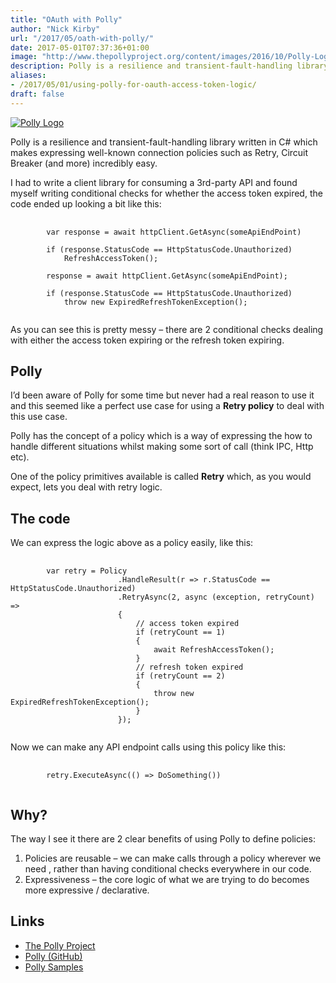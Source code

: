 ```yaml
---
title: "OAuth with Polly"
author: "Nick Kirby"
url: "/2017/05/oath-with-polly/"
date: 2017-05-01T07:37:36+01:00
image: "http://www.thepollyproject.org/content/images/2016/10/Polly-Logo@2x.png"
description: Polly is a resilience and transient-fault-handling library written in C#. Learn how to use the C# library Polly to help implement OAuth refresh token logic.
aliases:
- /2017/05/01/using-polly-for-oauth-access-token-logic/
draft: false
---
```


<a href="http://www.thepollyproject.org/" title="The Polly Project" target="_blank"><img src="http://www.thepollyproject.org/content/images/2016/10/Polly-Logo@2x.png" alt="Polly Logo" style="margin: 0 auto;"></a>

Polly is a resilience and transient-fault-handling library written in C# which makes expressing well-known connection policies such as Retry, Circuit Breaker (and more) incredibly easy.

I had to write a client library for consuming a 3rd-party API and found myself writing conditional checks for whether the access token expired, the code ended up looking a bit like this:

<pre>
    <code class="cs">
        var response = await httpClient.GetAsync(someApiEndPoint)
 
        if (response.StatusCode == HttpStatusCode.Unauthorized)
            RefreshAccessToken();

        response = await httpClient.GetAsync(someApiEndPoint);

        if (response.StatusCode == HttpStatusCode.Unauthorized)
            throw new ExpiredRefreshTokenException(); 
    </code>
</pre>

As you can see this is pretty messy – there are 2 conditional checks dealing with either the access token expiring or the refresh token expiring.

## Polly

I’d been aware of Polly for some time but never had a real reason to use it and this seemed like a perfect use case for using a **Retry policy** to deal with this use case.

Polly has the concept of a policy which is a way of expressing the how to handle different situations whilst making some sort of call (think IPC, Http etc).

One of the policy primitives available is called **Retry** which, as you would expect, lets you deal with retry logic.

## The code

We can express the logic above as a policy easily, like this:

<pre>
    <code class="cs">
        var retry = Policy
                        .HandleResult(r => r.StatusCode == HttpStatusCode.Unauthorized)
                        .RetryAsync(2, async (exception, retryCount) =>
                        {
                            // access token expired
                            if (retryCount == 1)
                            {
                                await RefreshAccessToken();
                            }
                            // refresh token expired
                            if (retryCount == 2)
                            {
                                throw new ExpiredRefreshTokenException();
                            }
                        });
    </code>
</pre>

Now we can make any API endpoint calls using this policy like this:

<pre>
    <code class="cs">
        retry.ExecuteAsync(() => DoSomething())
    </code>
</pre>

## Why? 

The way I see it there are 2 clear benefits of using Polly to define policies:

1. Policies are reusable – we can make calls through a policy wherever we need , rather than having conditional checks everywhere in our code.
2. Expressiveness – the core logic of what we are trying to do becomes more expressive / declarative.

## Links

- [The Polly Project](http://www.thepollyproject.org/)
- [Polly (GitHub)](https://github.com/App-vNext/Polly)
- [Polly Samples](https://github.com/App-vNext/Polly-Samples)